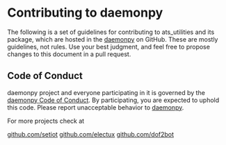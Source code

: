 # Contributing to daemonpy

The following is a set of guidelines for contributing to ats_utilities and its package, which are hosted in the [daemonpy](https://github.com/vroncevic/daemonpy) on GitHub. These are mostly guidelines, not rules. Use your best judgment, and feel free to propose changes to this document in a pull request.

## Code of Conduct

daemonpy project and everyone participating in it is governed by the [daemonpy Code of Conduct](CODE_OF_CONDUCT.md). By participating, you are expected to uphold this code. Please report unacceptable behavior to [daemonpy](mailto:elektron.ronca@gmail.com).

For more projects check at

[github.com/setiot](https://github.com/setiot)
[github.com/electux](https://github.com/electux)
[github.com/dof2bot](https://github.com/dof2bot)

